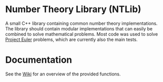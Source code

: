 # Number Theory Library (NTLib)

A small C++ library containing common number theory implementations.
The library should contain modular implementations that can easily be combined to solve mathematical problems.
Most code was used to solve [Project Euler](https://projecteuler.net) problems, which are currently also the main tests.

# Documentation
See the [Wiki](https://github.com/pjungeblut/ntlib/wiki) for an overview of the provided functions.
